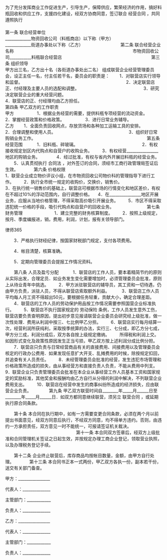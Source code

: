 
 


 为了充分发挥商业工作促进生产，引导生产，保障供应，繁荣经济的作用，搞好料瓶回收和供应工作，支援四化建设，经双方协商同意，签订联合
经营合同
，共同遵照执行
　　　　　　　　　　　　　　　　　　　　　　　　　　　　　　　　　　　　 
　　第一条  联合经营单位　　　　　　　　　　　　　　　　　　　　　　　　　　
　　_____________物资回收公司（料瓶商店）以下称（甲方）　　　　　　
　　_____________街道办事处以下称（乙方）
　　　　　　
　　第二条  联合经营企业名称　　　　　　　　　　　　　　　　　　　　　　　　　
　　市物资回收公司___________料瓶联合经营店　
　　　　　　　　　　　　　　　　　
　　第三条  组织领导　　　　　　　　　　　　　　　　　　　　　　　　　　　　　
　　甲方出三名，乙方出十名（各街道办事处出二名） 组成联营企业经营管理委员会，设正主任一名，付主任若干名，委员会的职责是：
　　1．对联营店实行领导和监督。　　　　　　　　　　　　　　　　　　　　　　 
　　2．决定联营店正、付经理及主要人员的选配和调整。　　　　　　　　　　　　　 
　　3．研究决定联营企业的重大经营问题。　　　　　　　　　　　　　　　　　　　 
　　4．联营店的正、付经理均由乙方担任。　
　　　　　　　　　　　　　　　　　　 
　　第四条  甲乙双方的工作职责　　　　　　　　　　　　　　　　　　　　　　
　　甲方　　　
　　1．根据业务经营的需要，提供料瓶专项经营的流动资金。　　　
　　2．掌握经营政策和价格政策。　　　 
　　3．进行日常业务辅导。　　　　　
　　乙方
　　1．全面负责回收网点，存放货场和各种加工运输工具的安排。　
　　2．合理调整和使用人员。　　　　　　　　　　　　　　　
　　3．组织好日常购销业务工作。
　　　　　　　　　　　　　　　　　　　　　　　 
　　第五条  经营范围　
　　1．旧料瓶、碎玻璃。　　　　　　　　　　　　　
　　2．有权接收规定划区内代购点和自营户的收购业务。 
　　3．有权经营________________地区的购销业务。　　
　　4．经过批准，有权与省内外开展旧料瓶的经营业务。
　　5．认真贯彻执行
合同法
，对外签订的合同，须经市工商行政管理局签证后生效。
　 
　　第六条  价格权限　　　　　　　　　　　　　　　　　　　　　　　　　　　　
　　1．联营企业成立物价评议小组，在市物资回收公司物价科的管理指导下进行工作。
　　2．执行全市统一规定的收购价，交换价，销售价。　　　　　　　　　　　　　 
　　3．在执行统一销售价的基础上，联营店可根据市场的行情变化和地区差价，有权在不超过10%的浮动范围内，自行调整价格。
  　4．在________________地区开展业务，应服从当地价格管理，不得采取高价吸引开展业务。
　　5．市区不得采取违犯统一价格的手段，吸引代购点和自营户的回收业务。
　　　　　
　　第七条  财务管理　　　　　 
　　1．建立完整的财务核算制度。
　　2．按照上级规定，按月、季度编报进，销，费用，利润，计划，报有关领导部门。




 
律师365






　　3．严格执行财经纪律，按国家财税部门规定，支付各项费用。　　 

　　4．帐目清楚，核算准确。

　　5．定期向管理委员会提报工作情况资料。




　　第八条  人员及盈亏分配　
　　1．联营店的工作人员，要本着精简节约的原则从实际出发，合理定员．如业务发生变化需要增加时，必须管理委员会批准，原则上从待业青年中挑选。
　　2．甲方派驻联营店的辅导员，其工资和一切待遇，仍由甲方负责，派驻人员，不得从联营店索取额外利益。　
　　3．联营店工作人员平均每人月工资不得超出50元，要根据任务轻重，贡献大小，确定合理差距。
　　4．联营店的工作人员的劳动保护用品按工作情况需要参照国营企业标准执行。 
　　5．联营店不执行国家规定的
劳动保险
条例，工作人员发生意外工伤，联营店要负责查明原因，提出初步意见报请联营企业委员会研究经上级批准，做一次性处理．费用从利润中按三、七比例甲乙分担。
　　6．联营店实行每月结算一次，经营利润所获纯利，采取按季统算的办法，实行三、七分成，即乙方分七成，甲方分三成，利润分成后，双方各自按上级规定缴纳。
　　所得税和利润上交。如因形式变化及政策性原因发生正当亏损，甲乙双方按上述利润分成比例分担。
　　7．联营店只负责与日常经营商品有关的直接费用、间接费用以及管理委员会核定的行政办公费用．如果发现任意扩大开支、乱摊费用的时候，除按规定扣回，并追查有关人员责任。
　　8．未经管理委员会批准的经营，发生违犯市场管理和价格政策所造成的损失，由从事经营方和直接负责人负责，不能从费用中列支。　
    9．联营企业只负责管理委员会批准在本企业从事经营工作人员基本工资和国家规定的奖励标准，其他奖金和报酬均由乙方自行从分得的利润中解决，不列联营企业费用支出。
　　10．联营店在经营中发生的商事纠纷所造成的经济损失，应由联营企业负责。　
　 
　　第九条  甲乙双方联营时间自________年_____月______日至________年_____月______日．如双方都同意继续联营，须另立
联营合同
，或延期执行原合同条款。　


　　第十条  本合同在执行期中，如有一方需要变更合同条款，必须在两个月以前提出书面意见，经双方同意后执行，不经双方同意，均不得单方违约。否则，由违约一方承担责任，双方意见一时不能统一，可报请签证机关裁决。
　　　　　　　　　　　　　　 
　　第十一条  本合同双方签章后，经双方上级批准和合同管理机关签证之日起生效，并按规定办理工商企业登记，领取营业执照，以及办理税务登记手续。


　　第十二条  企业终止联营后，库存商品均按帐目数量，金额，由甲方自行处理。
　 
　　第十三条  本合同书正本一式两份，甲乙双方各执一份，副本若干份，送交有关部门备查。　


 



 甲方：________________
 
代表人：______________
 
主管部门：____________
 
负责人：______________
 


 

  乙方：________________
  
代表人：______________
  
主管部门：____________
  
负责人：______________
  

 
  

 
  
 
   
 
   
 
    


    
 

    


    


    
 
 
   
 
  
 
 


